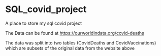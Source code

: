 # SQL_covid_project
A place to store my sql covid project

The Data can be found at https://ourworldindata.org/covid-deaths

The data was split into two tables (CovidDeaths and CovidVaccinations) which are subsets of the original data from the website above
